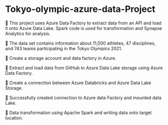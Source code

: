 # Tokyo-olympic-azure-data-Project
📌 This project uses Azure Data Factory to extract data from an API and load it onto Azure Data Lake. Spark code is used for transformation and Synapse Analytics for analysis.

📌 The data set contains information about 11,000 athletes, 47 disciplines, and 743 teams participating in the Tokyo Olympics 2021.

📌 Create a storage account and data factory in Azure.

📌 Extract and load data from GitHub to Azure Data Lake storage using Azure Data Factory.

📌 Create a connection between Azure Databricks and Azure Data Lake Storage.

📌 Successfully created connection to Azure data Factory and mounted data Lake.

📌 Data transformation using Apache Spark and writing data onto target location.
